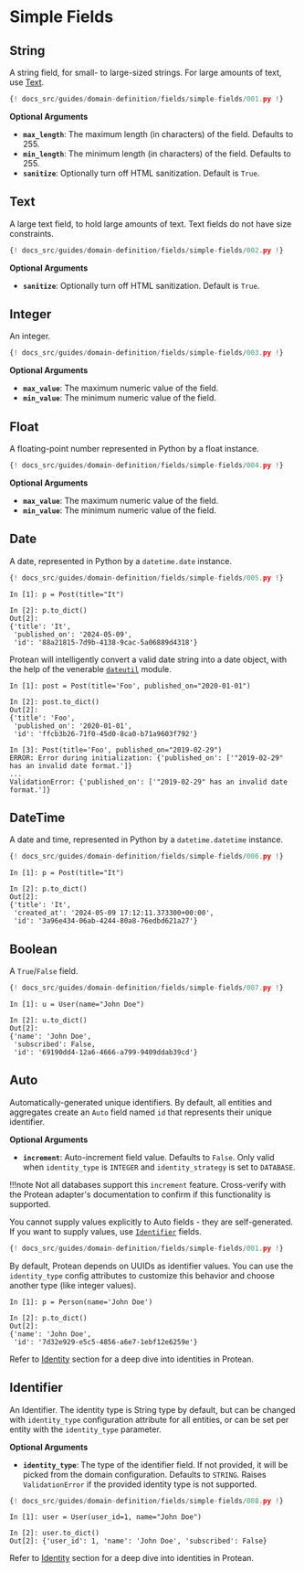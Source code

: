# Simple Fields

## String

A string field, for small- to large-sized strings. For large amounts of text,
use [Text](#text).

```python hl_lines="9"
{! docs_src/guides/domain-definition/fields/simple-fields/001.py !}
```

**Optional Arguments**

- **`max_length`**: The maximum length (in characters) of the field.
Defaults to 255.
- **`min_length`**: The minimum length (in characters) of the field.
Defaults to 255.
- **`sanitize`**: Optionally turn off HTML sanitization. Default is `True`.

## Text

A large text field, to hold large amounts of text. Text fields do not have
size constraints.

```python hl_lines="10"
{! docs_src/guides/domain-definition/fields/simple-fields/002.py !}
```

**Optional Arguments**

- **`sanitize`**: Optionally turn off HTML sanitization. Default is `True`.

## Integer

An integer.

```python hl_lines="10"
{! docs_src/guides/domain-definition/fields/simple-fields/003.py !}
```

**Optional Arguments**

- **`max_value`**: The maximum numeric value of the field.
- **`min_value`**: The minimum numeric value of the field.

## Float

A floating-point number represented in Python by a float instance.

```python hl_lines="10"
{! docs_src/guides/domain-definition/fields/simple-fields/004.py !}
```

**Optional Arguments**

- **`max_value`**: The maximum numeric value of the field.
- **`min_value`**: The minimum numeric value of the field.

## Date

A date, represented in Python by a `datetime.date` instance.

```python hl_lines="12"
{! docs_src/guides/domain-definition/fields/simple-fields/005.py !}
```

```shell hl_lines="6"
In [1]: p = Post(title="It")

In [2]: p.to_dict()
Out[2]: 
{'title': 'It',
 'published_on': '2024-05-09',
 'id': '88a21815-7d9b-4138-9cac-5a06889d4318'}
```

Protean will intelligently convert a valid date string into a date object, with
the help of the venerable
[`dateutil`](https://dateutil.readthedocs.io/en/stable/) module.

```shell
In [1]: post = Post(title='Foo', published_on="2020-01-01")

In [2]: post.to_dict()
Out[2]: 
{'title': 'Foo',
 'published_on': '2020-01-01',
 'id': 'ffcb3b26-71f0-45d0-8ca0-b71a9603f792'}

In [3]: Post(title='Foo', published_on="2019-02-29")
ERROR: Error during initialization: {'published_on': ['"2019-02-29" has an invalid date format.']}
...
ValidationError: {'published_on': ['"2019-02-29" has an invalid date format.']}
```


## DateTime

A date and time, represented in Python by a `datetime.datetime` instance.

```python hl_lines="12"
{! docs_src/guides/domain-definition/fields/simple-fields/006.py !}
```

```shell
In [1]: p = Post(title="It")

In [2]: p.to_dict()
Out[2]: 
{'title': 'It',
 'created_at': '2024-05-09 17:12:11.373300+00:00',
 'id': '3a96e434-06ab-4244-80a8-76edbd621a27'}
```

## Boolean

A `True`/`False` field.

```python hl_lines="10"
{! docs_src/guides/domain-definition/fields/simple-fields/007.py !}
```

```shell hl_lines="6"
In [1]: u = User(name="John Doe")

In [2]: u.to_dict()
Out[2]: 
{'name': 'John Doe',
 'subscribed': False,
 'id': '69190dd4-12a6-4666-a799-9409ddab39cd'}
```

## Auto

Automatically-generated unique identifiers. By default, all entities and
aggregates create an `Auto` field named `id` that represents their unique
identifier.

**Optional Arguments**

- **`increment`**: Auto-increment field value. Defaults to `False`. Only valid
when `identity_type` is `INTEGER` and `identity_strategy` is set to `DATABASE`.

!!!note
    Not all databases support this `increment` feature. Cross-verify with the
    Protean adapter's documentation to confirm if this functionality is
    supported.

You cannot supply values explicitly to Auto fields - they are self-generated.
If you want to supply values, use [`Identifier`](#identifier) fields.

```python hl_lines="10"
{! docs_src/guides/domain-definition/fields/simple-fields/001.py !}
```

By default, Protean depends on UUIDs as identifier values. You can use the
`identity_type` config attributes to customize this behavior and choose
another type (like integer values). 

```shell hl_lines="6"
In [1]: p = Person(name='John Doe')

In [2]: p.to_dict()
Out[2]:
{'name': 'John Doe',
 'id': '7d32e929-e5c5-4856-a6e7-1ebf12e6259e'}
```

Refer to [Identity](../identity.md) section for a deep dive into identities
in Protean.

## Identifier

An Identifier. The identity type is String type by default, but can be changed
with `identity_type` configuration attribute for all entities, or can be set
per entity with the `identity_type` parameter.

**Optional Arguments**

- **`identity_type`**: The type of the identifier field. If not provided, it
will be picked from the domain configuration. Defaults to `STRING`. Raises
`ValidationError` if the provided identity type is not supported.

```python hl_lines="14"
{! docs_src/guides/domain-definition/fields/simple-fields/008.py !}
```

```shell hl_lines="4"
In [1]: user = User(user_id=1, name="John Doe")

In [2]: user.to_dict()
Out[2]: {'user_id': 1, 'name': 'John Doe', 'subscribed': False}
```

Refer to [Identity](../identity.md) section for a deep dive into identities
in Protean.
